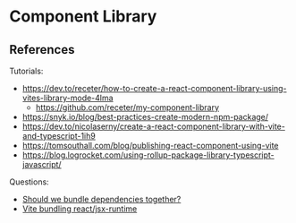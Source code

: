 # Component Library

## References

Tutorials:

- https://dev.to/receter/how-to-create-a-react-component-library-using-vites-library-mode-4lma
  - https://github.com/receter/my-component-library
- https://snyk.io/blog/best-practices-create-modern-npm-package/
- https://dev.to/nicolaserny/create-a-react-component-library-with-vite-and-typescript-1ih9
- https://tomsouthall.com/blog/publishing-react-component-using-vite
- https://blog.logrocket.com/using-rollup-package-library-typescript-javascript/

Questions:

- [Should we bundle dependencies together?](https://stackoverflow.com/questions/71275009/bundling-and-publishing-an-npm-library-is-it-common-to-resolve-all-dependencies)
- [Vite bundling react/jsx-runtime](https://stackoverflow.com/questions/75234915/why-is-vite-ts-bundling-both-production-and-development-versions-of-react-jsx-ru)
